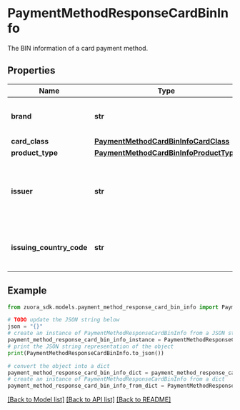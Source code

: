 # PaymentMethodResponseCardBinInfo

The BIN information of a card payment method.

## Properties

Name | Type | Description | Notes
------------ | ------------- | ------------- | -------------
**brand** | **str** | The card brand, such as Visa and MasterCard. | [optional] 
**card_class** | [**PaymentMethodCardBinInfoCardClass**](PaymentMethodCardBinInfoCardClass.md) |  | [optional] 
**product_type** | [**PaymentMethodCardBinInfoProductType**](PaymentMethodCardBinInfoProductType.md) |  | [optional] 
**issuer** | **str** | The issuer bank of the card, such as JPMORGAN CHASE BANK N.A. | [optional] 
**issuing_country_code** | **str** | The issuing country code of the card, such as US. | [optional] 

## Example

```python
from zuora_sdk.models.payment_method_response_card_bin_info import PaymentMethodResponseCardBinInfo

# TODO update the JSON string below
json = "{}"
# create an instance of PaymentMethodResponseCardBinInfo from a JSON string
payment_method_response_card_bin_info_instance = PaymentMethodResponseCardBinInfo.from_json(json)
# print the JSON string representation of the object
print(PaymentMethodResponseCardBinInfo.to_json())

# convert the object into a dict
payment_method_response_card_bin_info_dict = payment_method_response_card_bin_info_instance.to_dict()
# create an instance of PaymentMethodResponseCardBinInfo from a dict
payment_method_response_card_bin_info_from_dict = PaymentMethodResponseCardBinInfo.from_dict(payment_method_response_card_bin_info_dict)
```
[[Back to Model list]](../README.md#documentation-for-models) [[Back to API list]](../README.md#documentation-for-api-endpoints) [[Back to README]](../README.md)


